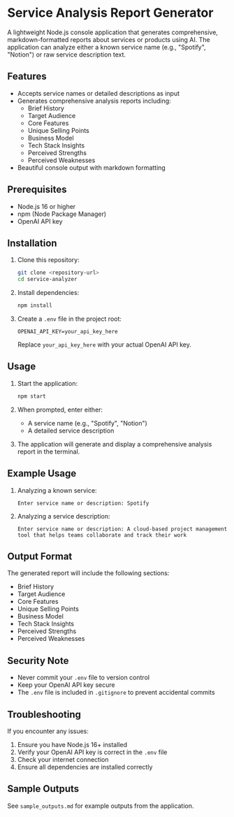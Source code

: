 # Service Analysis Report Generator

A lightweight Node.js console application that generates comprehensive, markdown-formatted reports about services or products using AI. The application can analyze either a known service name (e.g., "Spotify", "Notion") or raw service description text.

## Features

- Accepts service names or detailed descriptions as input
- Generates comprehensive analysis reports including:
  - Brief History
  - Target Audience
  - Core Features
  - Unique Selling Points
  - Business Model
  - Tech Stack Insights
  - Perceived Strengths
  - Perceived Weaknesses
- Beautiful console output with markdown formatting

## Prerequisites

- Node.js 16 or higher
- npm (Node Package Manager)
- OpenAI API key

## Installation

1. Clone this repository:
   ```bash
   git clone <repository-url>
   cd service-analyzer
   ```

2. Install dependencies:
   ```bash
   npm install
   ```

3. Create a `.env` file in the project root:
   ```
   OPENAI_API_KEY=your_api_key_here
   ```
   Replace `your_api_key_here` with your actual OpenAI API key.

## Usage

1. Start the application:
   ```bash
   npm start
   ```

2. When prompted, enter either:
   - A service name (e.g., "Spotify", "Notion")
   - A detailed service description

3. The application will generate and display a comprehensive analysis report in the terminal.

## Example Usage

1. Analyzing a known service:
   ```
   Enter service name or description: Spotify
   ```

2. Analyzing a service description:
   ```
   Enter service name or description: A cloud-based project management tool that helps teams collaborate and track their work
   ```

## Output Format

The generated report will include the following sections:
- Brief History
- Target Audience
- Core Features
- Unique Selling Points
- Business Model
- Tech Stack Insights
- Perceived Strengths
- Perceived Weaknesses

## Security Note

- Never commit your `.env` file to version control
- Keep your OpenAI API key secure
- The `.env` file is included in `.gitignore` to prevent accidental commits

## Troubleshooting

If you encounter any issues:
1. Ensure you have Node.js 16+ installed
2. Verify your OpenAI API key is correct in the `.env` file
3. Check your internet connection
4. Ensure all dependencies are installed correctly

## Sample Outputs

See `sample_outputs.md` for example outputs from the application. 